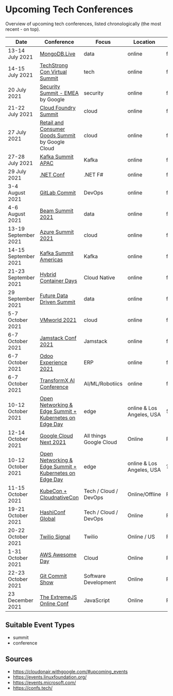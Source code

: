 # Upcoming Tech Conferences

Overview of upcoming tech conferences, listed chronologically (the most recent - on top).

| Date | Conference | Focus | Location | Price | CFP |
| --- | --- | --- | --- | --- | --- |
| 13-14 July 2021 | [MongoDB.Live](https://www.mongodb.com/live) | data | online | free | n/a |
| 14-15 July 2021 | [TechStrong Con Virtual Summit](https://www.mediaopsevents.com/techstrongcon) | tech | online | free | n/a |
| 20 July 2021 | [Security Summit - EMEA](https://cloudonair.withgoogle.com/events/summit-emea-security) by Google | security | online | free | n/a |
| 21-22 July 2021 | [Cloud Foundry Summit](https://www.cloudfoundry.org/events/summit/cfsummit2021/) | cloud | online | free | n/a |
| 27 July 2021 | [Retail and Consumer Goods Summit](https://cloudonair.withgoogle.com/events/summit-retail) by Google Cloud | cloud | online | free | n/a |
| 27-28 July 2021 | [Kafka Summit APAC](https://www.kafka-summit.org/events/kafka-summit-apac-2021/about) | Kafka | online | free | n/a | 
| 29 July 2021 | [.NET Conf](https://focus.dotnetconf.net/) | .NET F# | online | free | n/a | 
| 3-4 August 2021 | [GitLab Commit](https://gitlabcommitvirtual2021.com/) | DevOps | online | free | n/a |
| 4-6 August 2021 | [Beam Summit 2021](https://beam-summit-2021-digital.web.app/) | data | online | free | [13 June 2021](https://sessionize.com/beam-digital-summit-2021) |
| 13-19 September 2021 | [Azure Summit 2021](https://azuresummit.live/) | cloud | online | free | [31 July 2021](https://sessionize.com/azure-summit-2021/) |
| 14-15 September 2021 | [Kafka Summit Americas](https://www.kafka-summit.org/events/kafka-summit-americas-2021/about) | Kafka | online | free | n/a | 
| 21-23 September 2021 | [Hybrid Container Days](https://www.containerdays.io/) | Cloud Native | online | free/paid | n/a |
| 29 September 2021 | [Future Data Driven Summit](https://www.eventbrite.com/e/future-data-driven-summit-event-tickets-157885366381) | data | online | free | n/a |
| 5-7 October 2021 | [VMworld 2021](https://www.vmware.com/vmworld/en/index.html) | cloud | online | free | n/a |
| 6-7 October 2021 | [Jamstack Conf 2021](https://jamstackconf.com/) | Jamstack | online | free | n/a |
| 6-7 October 2021 | [Odoo Experience 2021](https://www.odoo.com/event/odoo-experience-2021-2847/page/oxp21-introduction) | ERP | online | free | [1 July 2021](https://www.odoo.com/event/odoo-experience-2021-2847/track_proposal) |
| 6-7 October 2021 | [TransformX AI Conference](https://www.aicamp.ai/event/eventdetails/W2021100608) | AI/ML/Robotiics | online | free | n/a |
| 10-12 October 2021 | [Open Networking & Edge Summit + Kubernetes on Edge Day](https://events.linuxfoundation.org/open-networking-edge-summit-north-america/) | edge | online & Los Angeles, USA | $50(before Oct 05)/$150 | [20 June 2021](https://events.linuxfoundation.org/open-networking-edge-summit-north-america/program/cfp/) |
| 12-14 October 2021 | [Google Cloud Next 2021](https://cloud.withgoogle.com/next) | All things Google Cloud | Online | Free | n/a |
| 10-12 October 2021 | [Open Networking & Edge Summit + Kubernetes on Edge Day](https://events.linuxfoundation.org/open-networking-edge-summit-north-america/) | edge | online & Los Angeles, USA | ? | [20 June 2021](https://events.linuxfoundation.org/open-networking-edge-summit-north-america/program/cfp/) |
| 11-15 October 2021 | [KubeCon + CloudnativeCon](https://events.linuxfoundation.org/kubecon-cloudnativecon-north-america/) | Tech / Cloud / DevOps | Online/Offline | Free/Paid | n/a |
| 19-21 October 2021 | [HashiConf Global](https://hashiconf.com/global/) | Tech / Cloud / DevOps | Online | Free | n/a |
| 20-22 October 2021 | [Twilio Signal](https://signal.twilio.com/) | Twilio | Online / US | Free / USD 200 | n/a |
| 1-31 October 2021 | [AWS Awesome Day](https://aws.amazon.com/events/awsome-day/awsome-day-online/) | Cloud | Online | Free | n/a |
| 22-23 October 2021 | [Git Commit Show](https://gitcommit.show/) | Software Development | Online | Free| n/a | 
| 23 December 2021 | [The ExtremeJS Online Conf](https://xtremejs.dev/2021/) | JavaScript | Online | Fee | n/a | 

## Suitable Event Types

- summit
- conference

## Sources

- https://cloudonair.withgoogle.com/#upcoming_events
- https://events.linuxfoundation.org/
- https://events.microsoft.com/
- https://confs.tech/
